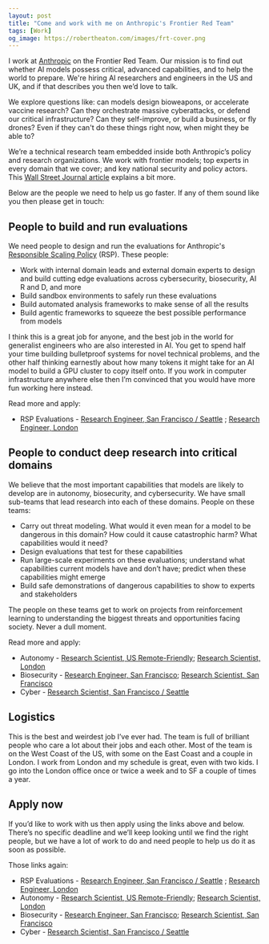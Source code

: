 ```yaml
---
layout: post
title: "Come and work with me on Anthropic's Frontier Red Team"
tags: [Work]
og_image: https://robertheaton.com/images/frt-cover.png
---
```

I work at [Anthropic](https://www.anthropic.com/) on the Frontier Red Team. Our mission is to find out whether AI models possess critical, advanced capabilities, and to help the world to prepare. We're hiring AI researchers and engineers in the US and UK, and if that describes you then we’d love to talk.

We explore questions like: can models design bioweapons, or accelerate vaccine research? Can they orchestrate massive cyberattacks, or defend our critical infrastructure? Can they self-improve, or build a business, or fly drones? Even if they can't do these things right now, when might they be able to?

We’re a technical research team embedded inside both Anthropic’s policy and research organizations. We work with frontier models; top experts in every domain that we cover; and key national security and policy actors. This [Wall Street Journal article](https://www.wsj.com/tech/ai/ai-safety-testing-red-team-anthropic-1b31b21b) explains a bit more.

Below are the people we need to help us go faster. If any of them sound like you then please get in touch:

## People to build and run evaluations

We need people to design and run the evaluations for Anthropic's [Responsible Scaling Policy](https://www.anthropic.com/news/announcing-our-updated-responsible-scaling-policy) (RSP). These people:

* Work with internal domain leads and external domain experts to design and build cutting edge evaluations across cybersecurity, biosecurity, AI R and D, and more
* Build sandbox environments to safely run these evaluations
* Build automated analysis frameworks to make sense of all the results
* Build agentic frameworks to squeeze the best possible performance from models

I think this is a great job for anyone, and the best job in the world for generalist engineers who are also interested in AI. You get to spend half your time building bulletproof systems for novel technical problems, and the other half thinking earnestly about how many tokens it might take for an AI model to build a GPU cluster to copy itself onto. If you work in computer infrastructure anywhere else then I’m convinced that you would have more fun working here instead.

Read more and apply:

* RSP Evaluations - [Research Engineer, San Francisco / Seattle][rsp-sf] ; [Research Engineer, London][rsp-uk]

## People to conduct deep research into critical domains

We believe that the most important capabilities that models are likely to develop are in autonomy, biosecurity, and cybersecurity. We have small sub-teams that lead research into each of these domains. People on these teams:

* Carry out threat modeling. What would it even mean for a model to be dangerous in this domain? How could it cause catastrophic harm? What capabilities would it need?
* Design evaluations that test for these capabilities
* Run large-scale experiments on these evaluations; understand what capabilities current models have and don’t have; predict when these capabilities might emerge
* Build safe demonstrations of dangerous capabilities to show to experts and stakeholders

The people on these teams get to work on projects from reinforcement learning to understanding the biggest threats and opportunities facing society. Never a dull moment.

Read more and apply:

* Autonomy - [Research Scientist, US Remote-Friendly][auto-us]; [Research Scientist, London][auto-uk]
* Biosecurity - [Research Engineer, San Francisco][bio-re]; [Research Scientist, San Francisco][bio-rs]
* Cyber - [Research Scientist, San Francisco / Seattle][cyber-rs]

## Logistics

This is the best and weirdest job I’ve ever had. The team is full of brilliant people who care a lot about their jobs and each other. Most of the team is on the West Coast of the US, with some on the East Coast and a couple in London. I work from London and my schedule is great, even with two kids. I go into the London office once or twice a week and to SF a couple of times a year.

## Apply now

If you’d like to work with us then apply using the links above and below. There’s no specific deadline and we’ll keep looking until we find the right people, but we have a lot of work to do and need people to help us do it as soon as possible.

Those links again:

* RSP Evaluations - [Research Engineer, San Francisco / Seattle][rsp-sf] ; [Research Engineer, London][rsp-uk]
* Autonomy - [Research Scientist, US Remote-Friendly][auto-us]; [Research Scientist, London][auto-uk]
* Biosecurity - [Research Engineer, San Francisco][bio-re]; [Research Scientist, San Francisco][bio-rs]
* Cyber - [Research Scientist, San Francisco / Seattle][cyber-rs]

[rsp-sf]: https://boards.greenhouse.io/anthropic/jobs/4497958008
[rsp-uk]: https://boards.greenhouse.io/anthropic/jobs/4498946008
[auto-us]: https://boards.greenhouse.io/anthropic/jobs/4496790008
[auto-uk]: https://boards.greenhouse.io/anthropic/jobs/4499408008
[bio-re]: https://boards.greenhouse.io/anthropic/jobs/4136414008
[bio-rs]: https://boards.greenhouse.io/anthropic/jobs/4496743008
[cyber-rs]: https://boards.greenhouse.io/anthropic/jobs/4498287008
